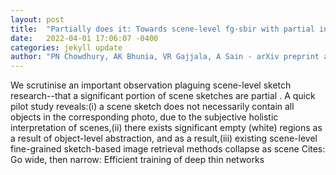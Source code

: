 ```yaml
---
layout: post
title:  "Partially does it: Towards scene-level fg-sbir with partial input"
date:   2022-04-01 17:06:07 -0400
categories: jekyll update
author: "PN Chowdhury, AK Bhunia, VR Gajjala, A Sain - arXiv preprint arXiv , 2022"
---
```

We scrutinise an important observation plaguing scene-level sketch research--that a significant portion of scene sketches are  partial . A quick pilot study reveals:(i) a scene sketch does not necessarily contain all objects in the corresponding photo, due to the subjective holistic interpretation of scenes,(ii) there exists significant empty (white) regions as a result of object-level abstraction, and as a result,(iii) existing scene-level fine-grained sketch-based image retrieval methods collapse as scene Cites: Go wide, then narrow: Efficient training of deep thin networks